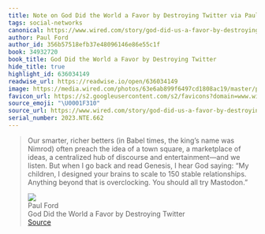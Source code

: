 ```yaml
---
title: Note on God Did the World a Favor by Destroying Twitter via Paul Ford
tags: social-networks
canonical: https://www.wired.com/story/god-did-us-a-favor-by-destroying-twitter/
author: Paul Ford
author_id: 356b57518efb37e48096146e86e55c1f
book: 34932720
book_title: God Did the World a Favor by Destroying Twitter
hide_title: true
highlight_id: 636034149
readwise_url: https://readwise.io/open/636034149
image: https://media.wired.com/photos/63e6ab899f6497cd1808ac19/master/pass/ford-twitter-sq.jpg
favicon_url: https://s2.googleusercontent.com/s2/favicons?domain=www.wired.com
source_emoji: "\U0001F310"
source_url: https://www.wired.com/story/god-did-us-a-favor-by-destroying-twitter/#:~:text=Our%20smarter%2C%20richer,all%20try%20Mastodon.%E2%80%9D
serial_number: 2023.NTE.662
---
```

> Our smarter, richer betters (in Babel times, the king’s name was Nimrod) often preach the idea of a town square, a marketplace of ideas, a centralized hub of discourse and entertainment—and we listen. But when I go back and read Genesis, I hear God saying: “My children, I designed your brains to scale to 150 stable relationships. Anything beyond that is overclocking. You should all try Mastodon.”
> <div class="quoteback-footer"><div class="quoteback-avatar"><img class="mini-favicon" src="https://s2.googleusercontent.com/s2/favicons?domain=www.wired.com"></div><div class="quoteback-metadata"><div class="metadata-inner"><span style="display:none">FROM:</span><div aria-label="Paul Ford" class="quoteback-author"> Paul Ford</div><div aria-label="God Did the World a Favor by Destroying Twitter" class="quoteback-title"> God Did the World a Favor by Destroying Twitter</div></div></div><div class="quoteback-backlink"><a target="_blank" aria-label="go to the full text of this quotation" rel="noopener" href="https://www.wired.com/story/god-did-us-a-favor-by-destroying-twitter/#:~:text=Our%20smarter%2C%20richer,all%20try%20Mastodon.%E2%80%9D" class="quoteback-arrow"> Source</a></div></div>